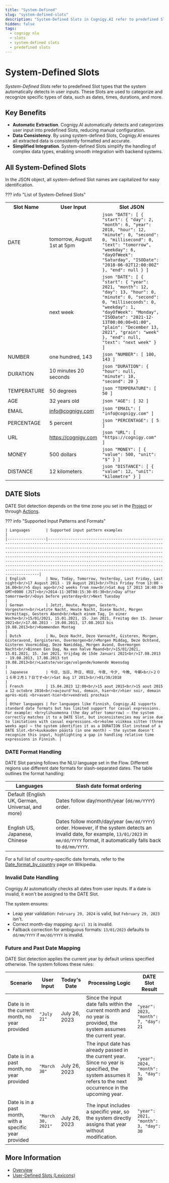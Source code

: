```yaml
---
title: "System-Defined"
slug: "system-defined-slots"
description: "System-Defined Slots in Cognigy.AI refer to predefined Slot types that the system automatically detects in user input. These slots are used to categorize and capture specific types of data, such as dates, times, durations, or locations. In the JSON object, all system-defined Slot tags are capitalized for easy identification."
hidden: false
tags:
  - cognigy nlu
  - slots
  - system-defined slots
  - predefined slots
---
```


# System-Defined Slots

_System-Defined Slots_ refer to predefined Slot types that the system automatically detects in user inputs. 
These Slots are used to categorize and recognize specific types of data, such as dates, times, durations, and more. 

## Key Benefits

- **Automatic Extraction**. Cognigy.AI automatically detects and categorizes user input into predefined Slots, reducing manual configuration.
- **Data Consistency**. By using system-defined Slots, Cognigy.AI ensures all extracted data is consistently formatted and accurate.
- **Simplified Integration**. System-defined Slots simplify the handling of complex data types, enabling smooth integration with backend systems.

## All System-Defined Slots

In the JSON object, all system-defined Slot names are capitalized for easy identification.

??? info "List of System-Defined Slots"
    <table>
        <tr>
            <th>Slot Name</th><th>User Input</th><th>Slot JSON</th>
        </tr>
        <tr>
            <td>DATE</td><td>tomorrow, August 1st at 5pm</td><td>
    ```json
    "DATE": [
            {
            "start": {
                "day": 2,
                "month": 6,
                "year": 2018,
                "hour": 12,
                "minute": 0,
                "second": 0,
                "millisecond": 0,
                "text": "tomorrow",
                "weekday": 6,
                "dayOfWeek": "Saturday",
                "ISODate": "2018-06-02T12:00:00Z"
            },
            "end": null
            }
        ]
    ```
            </td>
        </tr>
        <tr>
            <td></td><td>next week</td><td>
    ```json
    "DATE": [
            {
            "start": {
              "year": 2021,
              "month": 12,
              "day": 13,
              "hour": 0,
              "minute": 0,
              "second": 0,
              "milliseconds": 0,
              "weekday": 1,
              "dayOfWeek": "Monday",
              "ISODate": "2021-12-13T00:00:00+01:00",
              "plain": "December 13, 2021",
              "grain": "week"
            },
            "end": null,
            "text": "next week"
            }
        ]
    ```
            </td>
        </tr>
        <tr>
            <td>NUMBER</td><td>one hundred, 143</td><td>
    ```json
    "NUMBER": [
          100,
          143
        ]
    ```
            </td>
        </tr>
        <tr>
            <td>DURATION</td><td>10 minutes 20 seconds</td><td>
    ```json
    "DURATION": {
          "hour": null,
          "minute": 10,
          "second": 20
        }
    ```
            </td>
        </tr>
        <tr>
            <td>TEMPERATURE</td><td>50 degrees</td><td>
    ```json
    "TEMPERATURE": [
          50
        ]
    ```
            </td>
        </tr>
        <tr>
            <td>AGE</td><td>32 years old</td><td>
    ```json
    "AGE": [
          32
        ]
    ```
            </td>
        </tr>
        <tr>
            <td>EMAIL</td><td>info@cognigy.com</td><td>
    ```json
    "EMAIL": [
          "info@cognigy.com"
        ]
    ```
            </td>
        </tr>
        <tr>
            <td>PERCENTAGE</td><td>5 percent </td><td>
    ```json
    "PERCENTAGE": [
          5
        ]
    ```
            </td>
        </tr>
        <tr>
            <td>URL</td><td><a href=https://cognigy.com>https://cognigy.com</a></td><td>
    ```json
    "URL": [
          "https://cognigy.com"
        ]
    ```
            </td>
        </tr>
        <tr>
            <td>MONEY</td><td>500 dollars</td><td>
    ```json
    "MONEY": [
            {
            "value": 500,
            "unit": "$"
            }
        ]
    ```
            </td>
        </tr>
        <tr>
            <td>DISTANCE</td><td>12 kilometers</td><td>
    ```json
    "DISTANCE": [
            {
            "value": 12,
            "unit": "kilometre"
            }
        ]
    ```
            </td>
        </tr>
    </table>

## DATE Slots

DATE Slot detection depends on the time zone you set in the [Project](../../../administer/access/project-settings.md#timezone) or through [Actions](../../../build/node-reference/basic/code/actions.md).

??? info "Supported Input Patterns and Formats"

    | Languages       | Supported input pattern examples                                                                                                                                                                                                                                                                                                                                                                                                                                                                                                                                           |
    |-----------------|----------------------------------------------------------------------------------------------------------------------------------------------------------------------------------------------------------------------------------------------------------------------------------------------------------------------------------------------------------------------------------------------------------------------------------------------------------------------------------------------------------------------------------------------------------------------------|
    | English         | Now, Today, Tomorrow, Yesterday, Last Friday, Last night<br/>17 August 2013 - 19 August 2013<br/>This Friday from 13:00 - 16.00<br/>5 days ago<br/>2 weeks from now<br/>Sat Aug 17 2013 18:40:39 GMT+0900 (JST)<br/>2014-11-30T08:15:30-05:30<br/>Day after tomorrow<br/>Days before yesterday<br/>Next Tuesday                                                                                                                                                                                                                                                            |
    | German          | Jetzt, Heute, Morgen, Gestern, Vorgestern<br/>Letzte Nacht, Heute Nacht, Diese Nacht, Morgen Vormittags, Gestern Abend<br/>Nach einem Tag, In einer Woche<br/>15/01/2021, 15.01.2021, 15. Jan 2021, Freitag den 15. Januar 2021<br/>17.08.2013 - 19.08.2013, 17.08.2013 bis 19.08.2013<br/>Kommenden Montag                                                                                                                                                                                                                                                                |
    | Dutch           | Nu, Deze Nacht, Deze Vannacht, Gisteren, Morgen, Gisteravond, Eergisteren, Overmorgen<br/>Morgen Middag, Deze Ochtend, Gisteren Voormiddag, Deze Namiddag, Morgen Avond, Overmorgen Nacht<br/>Binnen Een Dag, Na een halve Maand<br/>15/01/2021, 15.01.2021, 15. Jan 2021, Vrijdag de 15de Januari 2021<br/>17.08.2013 - 19.08.2013, 17.08.2013 tot 19.08.2013<br/>Laatste/vorige/volgende/komende Woensdag                                                                                                                                                                |
    | Japanese        | 今日, 当日, 昨日, 明日, 今夜, 今夕, 今晩, 今朝<br/>２０１６年２月１７日です<br/>Sat Aug 17 2013<br/>01/30/2018                                                                                                                                                                                                                                                                                                                                                                                                                                                                                         |
    | French          | 15.04.2023 12:00<br/>15 aout 2015<br/>15 aout 2015 a 12 octobre 2016<br/>aujourd'hui, demain, hier<br/>hier soir, demain après-midi <br>avant-hier<br>vendredi prochain                                                                                                                                                                                                                                                                                                                                                                                                    |
    | Other languages | For languages like Finnish, Cognigy.AI supports standard date formats but has limited support for casual expressions. For example: <br>ylihuomenna (the day after tomorrow) — the system correctly matches it to a DATE Slot, but inconsistencies may arise due to limitations with casual expressions.<br>kolme viikkoa sitten (three weeks ago) — the system identifies it as a DURATION Slot instead of a DATE Slot.<br>kuukauden päästä (in one month) — the system doesn't recognize this input, highlighting a gap in handling relative time expressions in Finnish. |

### DATE Format Handling

DATE Slot parsing follows the NLU language set in the Flow. 
Different regions use different date formats for slash-separated dates. 
The table outlines the format handling:

| Languages                                         | Slash date format ordering                                                                                                                                                                       |
|---------------------------------------------------|--------------------------------------------------------------------------------------------------------------------------------------------------------------------------------------------------|
| Default (English UK, German, Universal, and more) | Dates follow day/month/year (`dd/mm/YYYY`) order.                                                                                                                                                |
| English US, Japanese, Chinese                     | Dates follow month/day/year (`mm/dd/YYYY`) order. However, if the system detects an invalid date, for example, `13/01/2023` in `mm/dd/YYYY` format, it automatically falls back to `dd/mm/YYYY`. |

For a full list of country-specific date formats, refer to the [Date_format_by_country](https://en.wikipedia.org/wiki/Date_format_by_country) page on Wikipedia.

### Invalid Date Handling

Cognigy.AI automatically checks all dates from user inputs.
If a date is invalid, it won't be assigned to the DATE Slot.

The system ensures:

- Leap year validation: `February 29, 2024` is valid, but `February 29, 2023` isn't.
- Correct month-day mapping: `April 31` is invalid.
- Fallback correction for ambiguous formats: `13/01/2023` defaults to `dd/mm/YYYY` if `mm/dd/YYYY` is invalid.

### Future and Past Date Mapping

DATE Slot detection applies the current year by default unless specified otherwise. The system follows these rules:

| **Scenario**                                           | **User Input**     | **Today's Date** | **Processing Logic**                                                                                                                                         | DATE Slot Result                      |
|--------------------------------------------------------|--------------------|------------------|--------------------------------------------------------------------------------------------------------------------------------------------------------------|---------------------------------------|
| Date is in the current month, no year provided         | `"July 21"`        | July 26, 2023    | Since the input date falls within the current month and no year is provided, the system assumes the current year.                                            | `"year": 2023, "month": 7, "day": 21` |
| Date is in a past month, no year provided              | `"March 30"`       | July 26, 2023    | The input date has already passed in the current year. Since no year is specified, the system assumes it refers to the next occurrence in the upcoming year. | `"year": 2024, "month": 3, "day": 30` |
| Date is in a past month, with a specific year provided | `"March 30, 2021"` | July 26, 2023    | The input includes a specific year, so the system directly assigns that year without modification.                                                           | `"year": 2021, "month": 3, "day": 30` |

## More Information

- [Overview](overview.md)
- [User-Defined Slots (Lexicons)](user-defined/lexicon.md)